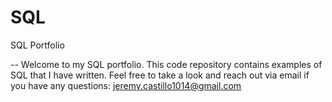 # SQL
SQL Portfolio

-- Welcome to my SQL portfolio. This code repository contains examples of SQL that I have written. Feel free to take a look and reach out via email if you have any questions:
jeremy.castillo1014@gmail.com
